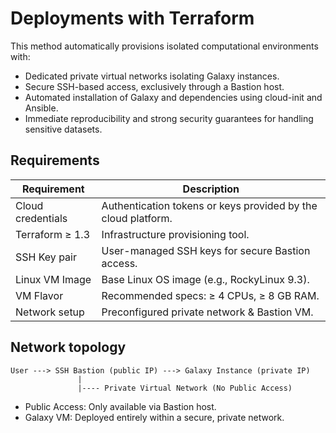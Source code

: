 Deployments with Terraform
==========================

This method automatically provisions isolated computational environments with:
- Dedicated private virtual networks isolating Galaxy instances.
- Secure SSH-based access, exclusively through a Bastion host.
- Automated installation of Galaxy and dependencies using cloud-init and Ansible.
- Immediate reproducibility and strong security guarantees for handling sensitive datasets.

Requirements
------------

| **Requirement**      | **Description**                                           |
|-----------------------|-----------------------------------------------------------|
| Cloud credentials     | Authentication tokens or keys provided by the cloud platform. |
| Terraform ≥ 1.3       | Infrastructure provisioning tool.                         |
| SSH Key pair          | User-managed SSH keys for secure Bastion access.          |
| Linux VM Image        | Base Linux OS image (e.g., RockyLinux 9.3).               |
| VM Flavor             | Recommended specs: ≥ 4 CPUs, ≥ 8 GB RAM.                  |
| Network setup         | Preconfigured private network & Bastion VM.               |

Network topology
----------------

```text
User ---> SSH Bastion (public IP) ---> Galaxy Instance (private IP)
               |
               |---- Private Virtual Network (No Public Access)

```

- Public Access: Only available via Bastion host.
- Galaxy VM: Deployed entirely within a secure, private network.
